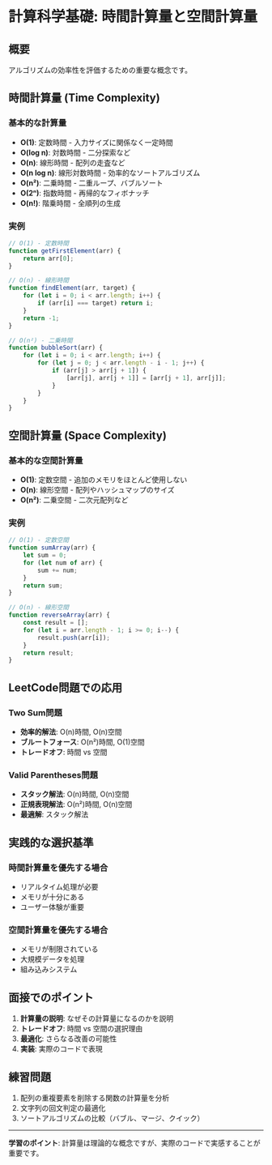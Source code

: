 # 計算科学基礎: 時間計算量と空間計算量

## 概要
アルゴリズムの効率性を評価するための重要な概念です。

## 時間計算量 (Time Complexity)

### 基本的な計算量
- **O(1)**: 定数時間 - 入力サイズに関係なく一定時間
- **O(log n)**: 対数時間 - 二分探索など
- **O(n)**: 線形時間 - 配列の走査など
- **O(n log n)**: 線形対数時間 - 効率的なソートアルゴリズム
- **O(n²)**: 二乗時間 - 二重ループ、バブルソート
- **O(2ⁿ)**: 指数時間 - 再帰的なフィボナッチ
- **O(n!)**: 階乗時間 - 全順列の生成

### 実例
```javascript
// O(1) - 定数時間
function getFirstElement(arr) {
    return arr[0];
}

// O(n) - 線形時間
function findElement(arr, target) {
    for (let i = 0; i < arr.length; i++) {
        if (arr[i] === target) return i;
    }
    return -1;
}

// O(n²) - 二乗時間
function bubbleSort(arr) {
    for (let i = 0; i < arr.length; i++) {
        for (let j = 0; j < arr.length - i - 1; j++) {
            if (arr[j] > arr[j + 1]) {
                [arr[j], arr[j + 1]] = [arr[j + 1], arr[j]];
            }
        }
    }
}
```

## 空間計算量 (Space Complexity)

### 基本的な空間計算量
- **O(1)**: 定数空間 - 追加のメモリをほとんど使用しない
- **O(n)**: 線形空間 - 配列やハッシュマップのサイズ
- **O(n²)**: 二乗空間 - 二次元配列など

### 実例
```javascript
// O(1) - 定数空間
function sumArray(arr) {
    let sum = 0;
    for (let num of arr) {
        sum += num;
    }
    return sum;
}

// O(n) - 線形空間
function reverseArray(arr) {
    const result = [];
    for (let i = arr.length - 1; i >= 0; i--) {
        result.push(arr[i]);
    }
    return result;
}
```

## LeetCode問題での応用

### Two Sum問題
- **効率的解法**: O(n)時間, O(n)空間
- **ブルートフォース**: O(n²)時間, O(1)空間
- **トレードオフ**: 時間 vs 空間

### Valid Parentheses問題
- **スタック解法**: O(n)時間, O(n)空間
- **正規表現解法**: O(n²)時間, O(n)空間
- **最適解**: スタック解法

## 実践的な選択基準

### 時間計算量を優先する場合
- リアルタイム処理が必要
- メモリが十分にある
- ユーザー体験が重要

### 空間計算量を優先する場合
- メモリが制限されている
- 大規模データを処理
- 組み込みシステム

## 面接でのポイント

1. **計算量の説明**: なぜその計算量になるのかを説明
2. **トレードオフ**: 時間 vs 空間の選択理由
3. **最適化**: さらなる改善の可能性
4. **実装**: 実際のコードで表現

## 練習問題

1. 配列の重複要素を削除する関数の計算量を分析
2. 文字列の回文判定の最適化
3. ソートアルゴリズムの比較（バブル、マージ、クイック）

---

**学習のポイント**: 計算量は理論的な概念ですが、実際のコードで実感することが重要です。 